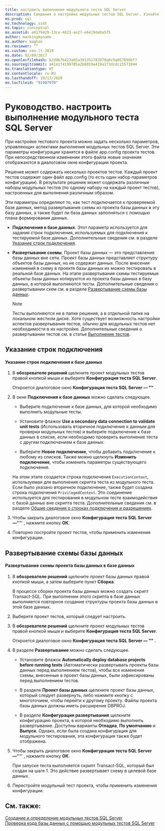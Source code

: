 ```yaml
---
title: настроить выполнение модульного теста SQL Server
description: Сведения о настройке модульных тестов SQL Server. Узнайте, как указать строки подключения и развернуть схему базы данных.
ms.prod: sql
ms.technology: ssdt
ms.topic: conceptual
ms.assetid: e0179429-13ce-4d23-ae27-e6419de0a575
author: markingmyname
ms.author: maghan
ms.reviewer: “”
ms.custom: seo-lt-2019
ms.date: 02/09/2017
ms.openlocfilehash: b2d0b76423ab5a391351783970a6c9a057896bf7
ms.sourcegitcommit: a41e1f4199785a2b8019a419a1f3dcdc15571044
ms.translationtype: HT
ms.contentlocale: ru-RU
ms.lasthandoff: 10/13/2020
ms.locfileid: "91987970"
---
```

# <a name="how-to-configure-sql-server-unit-test-execution"></a>Руководство. настроить выполнение модульного теста SQL Server

При настройке тестового проекта можно задать несколько параметров, управляющих аспектами выполнения модульных тестов SQL Server. Эти параметры конфигурации хранятся в файле app.config проекта тестов. При непосредственном изменении этого файла новые значения отображаются в диалоговом окне конфигурации проекта.  
  
Решение может содержать несколько проектов тестов. Каждый проект тестов содержит один файл app.config (то есть один набор параметров конфигурации). В результате решение может содержать различные наборы модульных тестов (по одному набору на каждый проект тестов), настроенных для выполнения различным образом.  
  
Эти параметры определяют то, как тест подключается к проверяемой базе данных, метод развертывания схемы из проекта базы данных в эту базу данных, а также будет ли база данных заполняться с помощью плана формирования данных.  
  
-   **Подключения к базе данных**. Этот параметр используется для задания строк подключения, используемых для подключения к тестируемой базе данных. Дополнительные сведения см. в разделе [Указание строк подключения](#SpecifyConnectionStrings).  
  
-   **Развертывание схемы**. Проект базы данных — это представления базы данных вне сети. Проект базы данных представляет структуру объектов базы данных, но не содержит данных. После внесения изменений в схему в проекте базы данных их можно тестировать в реальной базе данных. На этапе развертывания схемы тестируемые объекты базы данных копируются из проекта базы данных в базу данных, в которой выполняются тесты. Дополнительные сведения о развертывании схем см. в разделе [Развертывание схемы базы данных](#DeployingDBSchema).  
  
    > [!NOTE]  
    > Тесты выполняются не в папке решения, а в отдельной папке на локальном жестком диске. Хотя существует возможность настройки аспектов развертывания тестов, обычно для модульных тестов нет необходимости в их настройке. Дополнительные сведения о развертывании тестов см. в статье [Выполнение тестов](/previous-versions/visualstudio/visual-studio-2010/dd286680(v=vs.100)).  
  
## <a name="specify-connection-strings"></a><a name="SpecifyConnectionStrings"></a>Указание строк подключения  
  
#### <a name="to-specify-database-connection-strings"></a>Указание строк подключения к базе данных  
  
1.  В **обозревателе решений** щелкните проект модульных тестов правой кнопкой мыши и выберите **Конфигурация теста SQL Server**.  
  
    Откроется диалоговое окно **Конфигурация теста SQL Server — "<projectname>"** .  
  
2.  В окне **Подключения к базе данных** можно сделать следующее.  
  
    -   Выберите подключение к базе данных, для которой необходимо выполнить модульные тесты.  
  
    -   Установите флажок **Use a secondary data connection to validate unit tests** (Использовать вторичное подключение к данным для проверки модульных тестов) и выберите подключение к базе данных в списке, если необходимо проверить выполнение теста с другим подключением к базе данных.  
  
    -   Выберите **Новое подключение**, чтобы добавить подключение к любому из списков. Также можно щелкнуть **Изменить подключение**, чтобы изменить параметры существующего подключения.  
  
    На этом этапе создается строка подключения `ExecutionContext`, используемая для выполнения скрипта теста из модульного теста. Если было указано вторичное подключение, также будет создана строка подключения `PrivilegedContext`. Это соединение используется для тестирования в модульном тесте взаимодействия с базой данных вне скрипта теста. Дополнительные сведения см. в разделе [Общие сведения о строках подключения и разрешениях](../ssdt/overview-of-connection-strings-and-permissions.md).  
  
3.  Чтобы закрыть диалоговое окно **Конфигурация теста SQL Server —''<projectname>''** , нажмите кнопку **OК**.  
  
4.  Повторно постройте проект тестов, чтобы применить изменения конфигурации.  
  
## <a name="deploy-a-database-schema"></a><a name="DeployingDBSchema"></a>Развертывание схемы базы данных  
  
#### <a name="to-deploy-to-a-database-the-schema-of-a-database-project"></a>Развертывание схемы проекта базы данных в базе данных  
  
1.  В **обозревателе решений** щелкните проект базы данных правой кнопкой мыши, а затем выберите пункт **Сборка**.  
  
    В процессе сборки проекта базы данных можно создать скрипт Transact\-SQL. При выполнении этого скрипта в базе данных выполняется повторное создание структуры проекта базы данных в этой базе данных.  
  
2.  Выберите проект тестов, который следует настроить.  
  
3.  В **обозревателе решений** щелкните проект модульных тестов правой кнопкой мыши и выберите **Конфигурация теста SQL Server**.  
  
    Откроется диалоговое окно **Конфигурация теста SQL Server — "<projectname>"** .  
  
4.  В разделе **Развертывание** можно сделать следующее.  
  
    -   Установите флажок **Automatically deploy database projects before running tests** (Автоматически развертывать проекты базы данных перед выполнением тестов), чтобы все изменения схемы, внесенные в проект базы данных, были зафиксированы перед выполнением тестов.  
  
    -   В разделе **Проект базы данных** щелкните проект базы данных, который следует развернуть, либо нажмите кнопку с многоточием, чтобы перейти к другому проекту. Файлы проекта базы данных должны иметь расширение DBPROJ.  
  
    -   В разделе **Конфигурация развертывания** щелкните конфигурацию проекта, в которой необходимо выполнить развертывание. Доступны варианты **Отладка**, **По умолчанию** и **Выпуск**. Однако, если была создана конфигурация для модульного тестирования, эта конфигурация также будет отображена.  
  
5.  Чтобы закрыть диалоговое окно **Конфигурация теста SQL Server —''<projectname>''** , нажмите кнопку **OК**.  
  
    При запуске теста выполняется скрипт Transact\-SQL, который был создан на шаге 1. Это действие развертывает схему в целевой базе данных.  
  
6.  Перестройте модульный тест проекта, чтобы применить изменения конфигурации.  
  
## <a name="see-also"></a>См. также:  
[Создание и определение модульных тестов SQL Server](../ssdt/creating-and-defining-sql-server-unit-tests.md)  
[Проверка кода базы данных с помощью модульных тестов SQL Server](../ssdt/verifying-database-code-by-using-sql-server-unit-tests.md)  
